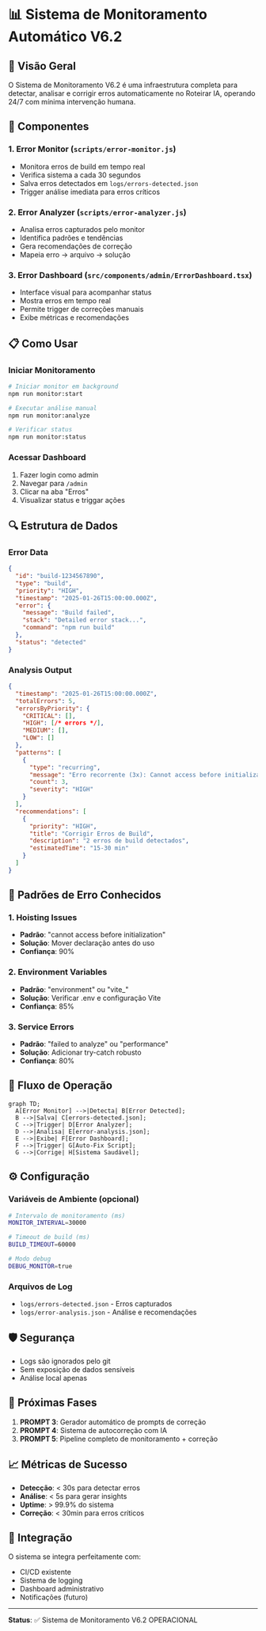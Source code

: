 # 📊 Sistema de Monitoramento Automático V6.2

## 🎯 Visão Geral

O Sistema de Monitoramento V6.2 é uma infraestrutura completa para detectar, analisar e corrigir erros automaticamente no Roteirar IA, operando 24/7 com mínima intervenção humana.

## 🔧 Componentes

### 1. **Error Monitor** (`scripts/error-monitor.js`)
- Monitora erros de build em tempo real
- Verifica sistema a cada 30 segundos
- Salva erros detectados em `logs/errors-detected.json`
- Trigger análise imediata para erros críticos

### 2. **Error Analyzer** (`scripts/error-analyzer.js`)
- Analisa erros capturados pelo monitor
- Identifica padrões e tendências
- Gera recomendações de correção
- Mapeia erro → arquivo → solução

### 3. **Error Dashboard** (`src/components/admin/ErrorDashboard.tsx`)
- Interface visual para acompanhar status
- Mostra erros em tempo real
- Permite trigger de correções manuais
- Exibe métricas e recomendações

## 📋 Como Usar

### Iniciar Monitoramento

```bash
# Iniciar monitor em background
npm run monitor:start

# Executar análise manual
npm run monitor:analyze

# Verificar status
npm run monitor:status
```

### Acessar Dashboard

1. Fazer login como admin
2. Navegar para `/admin`
3. Clicar na aba "Erros"
4. Visualizar status e triggar ações

## 🔍 Estrutura de Dados

### Error Data
```json
{
  "id": "build-1234567890",
  "type": "build",
  "priority": "HIGH",
  "timestamp": "2025-01-26T15:00:00.000Z",
  "error": {
    "message": "Build failed",
    "stack": "Detailed error stack...",
    "command": "npm run build"
  },
  "status": "detected"
}
```

### Analysis Output
```json
{
  "timestamp": "2025-01-26T15:00:00.000Z",
  "totalErrors": 5,
  "errorsByPriority": {
    "CRITICAL": [],
    "HIGH": [/* errors */],
    "MEDIUM": [],
    "LOW": []
  },
  "patterns": [
    {
      "type": "recurring",
      "message": "Erro recorrente (3x): Cannot access before initialization",
      "count": 3,
      "severity": "HIGH"
    }
  ],
  "recommendations": [
    {
      "priority": "HIGH",
      "title": "Corrigir Erros de Build",
      "description": "2 erros de build detectados",
      "estimatedTime": "15-30 min"
    }
  ]
}
```

## 🎨 Padrões de Erro Conhecidos

### 1. **Hoisting Issues**
- **Padrão**: "cannot access before initialization"
- **Solução**: Mover declaração antes do uso
- **Confiança**: 90%

### 2. **Environment Variables**
- **Padrão**: "environment" ou "vite_"
- **Solução**: Verificar .env e configuração Vite
- **Confiança**: 85%

### 3. **Service Errors**
- **Padrão**: "failed to analyze" ou "performance"
- **Solução**: Adicionar try-catch robusto
- **Confiança**: 80%

## 🚀 Fluxo de Operação

```mermaid
graph TD;
  A[Error Monitor] -->|Detecta| B[Error Detected];
  B -->|Salva| C[errors-detected.json];
  C -->|Trigger| D[Error Analyzer];
  D -->|Analisa| E[error-analysis.json];
  E -->|Exibe| F[Error Dashboard];
  F -->|Trigger| G[Auto-Fix Script];
  G -->|Corrige| H[Sistema Saudável];
```

## ⚙️ Configuração

### Variáveis de Ambiente (opcional)
```bash
# Intervalo de monitoramento (ms)
MONITOR_INTERVAL=30000

# Timeout de build (ms)
BUILD_TIMEOUT=60000

# Modo debug
DEBUG_MONITOR=true
```

### Arquivos de Log
- `logs/errors-detected.json` - Erros capturados
- `logs/error-analysis.json` - Análise e recomendações

## 🛡️ Segurança

- Logs são ignorados pelo git
- Sem exposição de dados sensíveis
- Análise local apenas

## 🔮 Próximas Fases

1. **PROMPT 3**: Gerador automático de prompts de correção
2. **PROMPT 4**: Sistema de autocorreção com IA
3. **PROMPT 5**: Pipeline completo de monitoramento + correção

## 📈 Métricas de Sucesso

- **Detecção**: < 30s para detectar erros
- **Análise**: < 5s para gerar insights
- **Uptime**: > 99.9% do sistema
- **Correção**: < 30min para erros críticos

## 🤝 Integração

O sistema se integra perfeitamente com:
- CI/CD existente
- Sistema de logging
- Dashboard administrativo
- Notificações (futuro)

---

**Status**: ✅ Sistema de Monitoramento V6.2 OPERACIONAL 